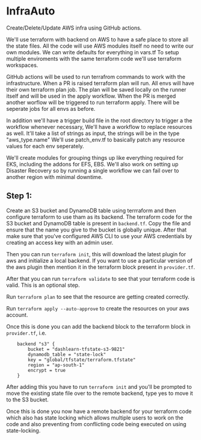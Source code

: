# InfraAuto
Create/Delete/Update AWS infra using GitHub actions.

We'll use terraform with backend on AWS to have a safe place to store all the state files.
All the code will use AWS modules itself no need to write our own modules. We can write defaults for everything in vars.tf
To setup multiple enviroments with the same terraform code we'll use terraform workspaces.

GitHub actions will be used to run terrafrom commands to work with the infrastructure. 
When a PR is raised terraform plan will run. All envs will have their own terraform plan job. 
The plan will be saved locally on the runner itself and will be used in the apply workflow.
When the PR is merged another worflow will be triggered to run terraform apply. There will be seperate jobs for all envs as before.

In addition we'll have a trigger build file in the root directory to trigger a the workflow whenever necessary,
We'll have a workflow to replace resources as well. It'll take a list of strings as input, the strings will be in the type "aws_type.name"
We'll use patch_env.tf to basically patch any resource values for each env seperately.

We'll create modules for grouping things up like everything required for EKS, including the addons for EFS, EBS.
We'll also work on setting up Disaster Recovery so by running a single workflow we can fail over to another region with minimal downtime.

## Step 1:

Create an S3 bucket and DynamoDB table using terrraform and then configure terraform to use tham as its backend. The terraform code for the S3 bucket and DynamoDB table is present in `backend.tf`. Copy the file and ensure that the name you give to the bucket is globally unique. After that make sure that you've configured AWS CLI to use your AWS credentials by creating an access key with an admin user. 

Then you can run `terraform init`, this will download the latest plugin for aws and initialize a local backend. If you want to use a particular version of the aws plugin then mention it in the terraform block present in `provider.tf`.

After that you can run `terraform validate` to see that your terraform code is valid. This is an optional step.

Run `terraform plan` to see that the resource are getting created correctly. 

Run `terraform apply --auto-approve` to create the resources on your aws account.

Once this is done you can add the backend block to the terraform block in `provider.tf`, i.e.  
```
    backend "s3" {
        bucket = "dashlearn-tfstate-s3-9821"
        dynamodb_table = "state-lock"
        key = "global/tfstate/terraform.tfstate"
        region = "ap-south-1"
        encrypt = true
    }
```
After adding this you have to run `terraform init` and you'll be prompted to move the existing state file over to the remote backend, type yes to move it to the S3 bucket. 

Once this is done you now have a remote backend for your terraform code which also has state locking which allows multiple users to work on the code and also preventing from conflicting code being executed on using state-locking.